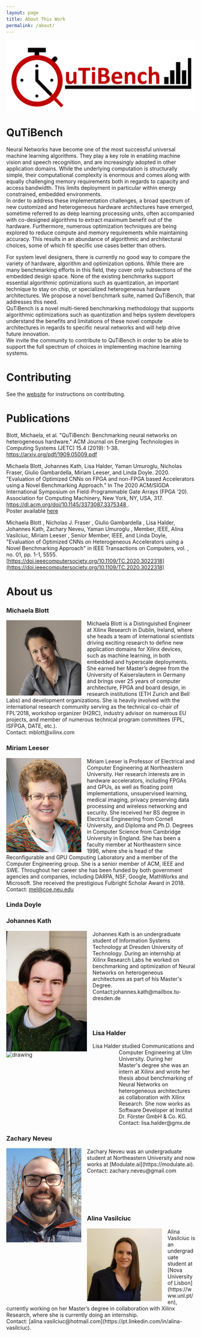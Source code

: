```yaml
---
layout: page
title: About This Work
permalink: /about/
---
```


![logo](../images/QuTiBench_Logo.png)

# QuTiBench
Neural Networks have become one of the most successful universal machine learning algorithms. 
They play a key role in enabling machine vision and speech recognition, and are increasingly 
adopted in other application domains. 
While the underlying computation is structurally simple, their computational complexity is enormous 
and comes along with equally challenging memory requirements both in regards to capacity and access bandwidth. 
This limits deployment in particular within energy constrained, embedded environments.  
In order to address these implementation challenges, a broad spectrum of new customized and heterogeneous 
hardware architectures have emerged, sometime referred to as deep learning processing units, 
often accompanied with co-designed algorithms to extract maximum benefit out of the hardware. 
Furthermore, numerous optimization techniques are being explored to reduce 
compute and memory requirements while maintaining accuracy.
This results in an abundance of algorithmic and architectural choices, some of which fit specific use cases 
better than others.  

For system level designers, there is currently no good way to compare the variety of hardware, algorithm and 
optimization options. While there are many benchmarking efforts in this field, they cover only subsections of 
the embedded design space.  None of the existing benchmarks support essential algorithmic optimizations such as 
quantization, an important technique to stay on chip, or specialized heterogeneous hardware architectures. 
We propose a novel benchmark suite, named QuTiBench, that addresses this need.  
QuTiBench is a novel multi-tiered benchmarking methodology that supports algorithmic optimizations such as 
quantization and helps system developers understand the benefits and limitations of these novel compute architectures 
in regards to specific neural networks and will help drive future innovation.  
We invite the community to contribute to QuTiBench in order to be able to support the full spectrum of choices 
in implementing machine learning systems.


# Contributing
See the [website](https://rcl-lab.github.io/QutibenchWeb/contributing/2020/04/09/Contributing_Measurements.html) for instructions on contributing.

# Publications
Blott, Michaela, et al. "QuTiBench: Benchmarking neural networks on heterogeneous hardware." ACM Journal on Emerging Technologies in Computing Systems (JETC) 15.4 (2019): 1-38. [https://arxiv.org/pdf/1909.05009.pdf ](https://arxiv.org/pdf/1909.05009.pdf)

Michaela Blott, Johannes Kath, Lisa Halder, Yaman Umuroglu, Nicholas Fraser, Giulio Gambardella, Miriam Leeser, and Linda Doyle. 2020. "Evaluation of Optimized CNNs on FPGA and non-FPGA based Accelerators using a Novel Benchmarking Approach." In The 2020 ACM/SIGDA International Symposium on Field-Programmable Gate Arrays (FPGA ’20). Association for Computing Machinery, New York, NY, USA, 317. [https://dl.acm.org/doi/10.1145/3373087.3375348 ](https://dl.acm.org/doi/10.1145/3373087.3375348).
<br />
Poster available [here](https://github.com/michaelablott/QuTiBench/blob/master/Publications/FPGA2020_EvalCNNs_Poster.pdf)

Michaela Blott , Nicholas J. Fraser , Giulio Gambardella , Lisa Halder, Johannes Kath, Zachary Neveu, Yaman Umuroglu , Member, IEEE, Alina Vasilciuc, Miriam Leeser , Senior Member, IEEE, and Linda Doyle, "Evaluation of Optimized CNNs on Heterogeneous Accelerators using a Novel Benchmarking Approach" in IEEE Transactions on Computers, vol. , no. 01, pp. 1-1, 5555.
[https://doi.ieeecomputersociety.org/10.1109/TC.2020.3022318](https://doi.ieeecomputersociety.org/10.1109/TC.2020.3022318)



# About us

### Michaela Blott
<img align="left" src="../images/michaela_blott.png" alt="drawing" style="width:200px;height:200px;padding-right: 15px;"/>
Michaela Blott is a Distinguished Engineer at Xilinx Research in Dublin, Ireland, where she heads a team of international scientists driving exciting research to define new application domains for Xilinx devices, such as machine learning, in both embedded and hyperscale deployments. She earned her Master’s degree from the University of Kaiserslautern in Germany and brings over 25 years of computer architecture, FPGA and board design, in research institutions (ETH Zurich and Bell Labs) and development organizations. She is heavily involved with the international research community serving as the technical co-chair of FPL’2018, workshop organizer (H2RC), industry advisor on numerous EU projects, and member of numerous technical program committees (FPL, ISFPGA, DATE, etc.).
<br />
Contact: mblott@xilinx.com
 
### Miriam Leeser
<img align="left" src="../images/miriam_leeser.png" alt="drawing" style="width:200px;height:250px;padding-right: 15px;"/>
Miriam Leeser is Professor of Electrical and Computer Engineering at Northeastern University.  Her research interests are in hardware accelerators, including FPGAs and GPUs, as well as  floating point implementations, unsupervised learning, medical imaging, privacy preserving data processing and wireless networking and security.  She received her BS degree in Electrical Engineering from Cornell University, and Diploma and Ph.D. Degrees in Computer Science from Cambridge University in England.  She has been a faculty member at Northeastern since 1996, where she is head of the Reconfigurable and GPU Computing Laboratory and a member of the Computer Engineering group.  She is a senior member of ACM, IEEE and SWE. Throughout her career she has been funded by both government agencies and companies, including DARPA, NSF, Google, MathWorks and Microsoft. She received the prestigious Fulbright Scholar Award in 2018.
<br />
Contact: <a href="https://coe.northeastern.edu/Research/rcl/members/MEL/index.html">mel@coe.neu.edu</a>

### Linda Doyle


### Johannes Kath
<img align='left' src="../images/Johannes.jpg" alt="drawing" style= "width:215px;height:320px;padding-right: 15px;"/>
Johannes Kath is an undergraduate student of Information Systems Technology at Dresden University of Technology. During an internship at Xilinx Research Labs he worked on benchmarking and optimization of Neural Networks on heterogeneous architectures as part of his Master's Degree.
<br />
Contact:johannes.kath@mailbox.tu-dresden.de
<br />
<br />
<br />
<br />

### Lisa Halder
<img align='left' src="../images/BildLisa.jpg" alt="drawing" style= "width:285px;height:214px;padding-right: 15px;"/>
Lisa Halder studied Communications and Computer Engineering at Ulm University. During her Master's degree she was an intern at Xilinx and wrote her thesis about benchmarking of Neural Networks on heterogeneous architectures as collaboration with Xilinx Research. She now works as Software Developer at Institut Dr. Förster GmbH & Co. KG.
<br />
Contact: lisa.halder@gmx.de

### Zachary Neveu 
<img align="left" src="../images/zach_neveu.jpg" alt="drawing" style="width:200px;height:250px;padding-right: 15px;"/> 
Zachary Neveu was an undergraduate student at Northeastern University and now works at [Modulate.ai](https://modulate.ai).
<br />
Contact: zachary.neveu@gmail.com
 <br />
 <br />
 <br />
 <br />
 <br />
 <br />
 
### Alina Vasilciuc 
<img align="left" src="../images/alina_vasilciuc.png" alt="drawing" style="width:200px;height:193px;padding-right: 15px;"/> 
Alina Vasilciuc is an undergraduate student at [Nova University of Lisbon](https://www.unl.pt/en), currently working on her Master’s degree in collaboration with Xilinx Research, where she is currently doing an internship.
<br />
Contact: [alina.vasilciuc@hotmail.com](https://pt.linkedin.com/in/alina-vasilciuc).

